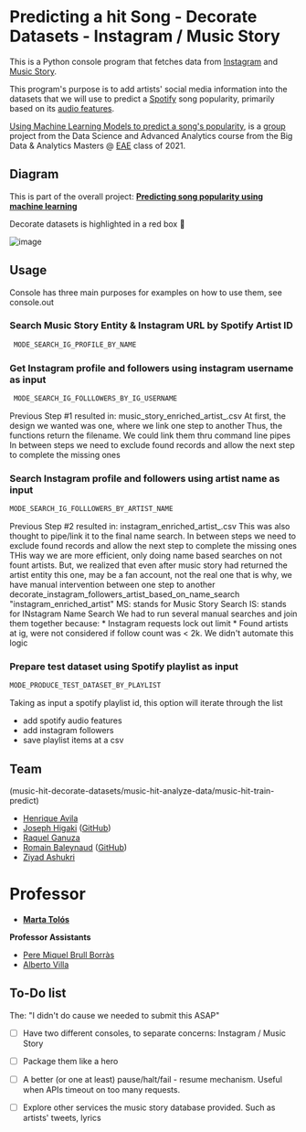 #  Predicting a hit Song - Decorate Datasets - Instagram / Music Story 

This is a Python console program that fetches data from [Instagram](https://www.instagram.com/) and [Music Story](https://www.music-story.com/).

This program's purpose is to add artists' social media information into the datasets that we will use to predict a [Spotify](https://www.spotify.com/) song popularity, primarily based on its [audio features](https://developer.spotify.com/documentation/web-api/reference/#endpoint-get-audio-features).

[Using Machine Learning Models to predict a song's popularity](https://github.com/joseph-higaki/music-hit-general), is a [group](#team) project from the Data Science and Advanced Analytics course from the Big Data &amp; Analytics Masters @ [EAE](https://www.eae.es/) class of 2021.

## Diagram
This is part of the overall project: **[Predicting song popularity using machine learning](https://github.com/joseph-higaki/music-hit-general)**

Decorate datasets is highlighted in a red box 🔴

![image](https://user-images.githubusercontent.com/11904085/125645919-2d6388a2-95b1-4462-aa3d-3e79a03b4163.png)


## Usage
Console has three main purposes
for examples on how to use them, see console.out

### Search Music Story Entity & Instagram URL by Spotify Artist ID
``` python
 MODE_SEARCH_IG_PROFILE_BY_NAME 
```

### Get Instagram profile and followers using instagram username as input
``` python
 MODE_SEARCH_IG_FOLLLOWERS_BY_IG_USERNAME 
```
Previous Step #1 resulted in: music_story_enriched_artist_<timestamp>.csv
At first, the design we wanted was one, where we link one step to another
Thus, the functions return the filename. We could link them thru command line pipes
In between steps we need to exclude found records and allow the next step to complete the missing ones

### Search Instagram profile and followers using artist name as input
``` python
MODE_SEARCH_IG_FOLLLOWERS_BY_ARTIST_NAME 
```
Previous Step #2 resulted in: instagram_enriched_artist_<timestamp>.csv
This was also thought to pipe/link it to the final name search.
In between steps we need to exclude found records and allow the next step to complete the missing ones
THis way we are more efficient, only doing name based searches on not fount artists.
But, we realized that even after music story had returned the artist entity
this one, may be a fan account, not the real one
that is why, we have manual intervention between one step to another
decorate_instagram_followers_artist_based_on_name_search "instagram_enriched_artist"
  MS: stands for Music Story Search
  IS: stands for INstagram Name Search
We had to run several manual searches and join them together because:
       * Instagram requests lock out limit
       * Found artists at ig, were not considered if follow count was < 2k. We didn't automate this logic

### Prepare test dataset using Spotify playlist as input
``` python
MODE_PRODUCE_TEST_DATASET_BY_PLAYLIST
```
Taking as input a spotify playlist id, this option will iterate through the list
* add spotify audio features
* add instagram followers 
* save playlist items at a csv

## Team
(music-hit-decorate-datasets/music-hit-analyze-data/music-hit-train-predict)
* [Henrique Avila](https://www.linkedin.com/in/henrique-avila-101170a0/) 
* [Joseph Higaki](https://www.linkedin.com/in/josephhigaki/) ([GitHub](https://github.com/joseph-higaki/))
* [Raquel Ganuza](https://www.linkedin.com/in/raquel-ganuza-catal%C3%A1n/)
* [Romain Baleynaud](https://www.linkedin.com/in/romain-baleynaud/) ([GitHub](https://github.com/RomainBal)) 
* [Ziyad Ashukri](https://www.linkedin.com/in/ziyadashukri/)

# Professor
* **[Marta Tolós](https://www.linkedin.com/in/martatolos/)**
 
**Professor Assistants**
* [Pere Miquel Brull Borràs](https://www.linkedin.com/in/pmbrull/)
* [Alberto Villa](https://www.linkedin.com/in/avillam/)


## To-Do list 
The: "I didn't do cause we needed to submit this ASAP"
- [ ] Have two different consoles, to separate concerns: Instagram / Music Story
- [ ] Package them like a hero
- [ ] A better (or one at least) pause/halt/fail - resume mechanism. Useful when APIs timeout on too many requests.
- [ ] Explore other services the music story database provided. Such as artists' tweets, lyrics 

